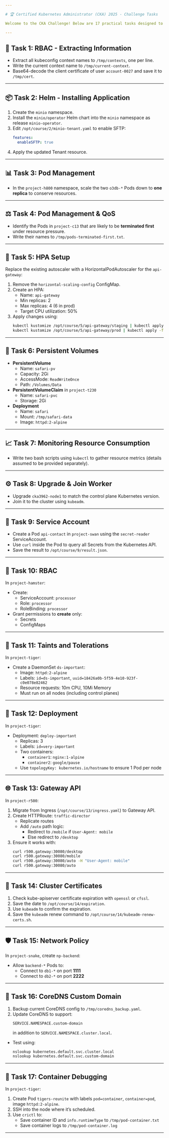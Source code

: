 ```yaml
---

# 🏆 Certified Kubernetes Administrator (CKA) 2025 - Challenge Tasks

Welcome to the CKA Challenge! Below are 17 practical tasks designed to test your skills and readiness for the CKA exam. Each task reflects real-world Kubernetes administration scenarios. Let's dive in!

---
```


## 📘 Task 1: RBAC - Extracting Information

- Extract all kubeconfig context names to `/tmp/contexts`, one per line.
- Write the current context name to `/tmp/current-context`.
- Base64-decode the client certificate of user `account-0027` and save it to `/tmp/cert`.

---

## 📦 Task 2: Helm - Installing Application

1. Create the `minio` namespace.
2. Install the `minio/operator` Helm chart into the `minio` namespace as release `minio-operator`.
3. Edit `/opt/course/2/minio-tenant.yaml` to enable SFTP:
   ```yaml
   features:
     enableSFTP: true
   ```
4. Apply the updated Tenant resource.

---

## 📊 Task 3: Pod Management

- In the `project-h800` namespace, scale the two `o3db-*` Pods down to **one replica** to conserve resources.

---

## ⚖️ Task 4: Pod Management & QoS

- Identify the Pods in `project-c13` that are likely to be **terminated first** under resource pressure.
- Write their names to `/tmp/pods-terminated-first.txt`.

---

## 🔄 Task 5: HPA Setup

Replace the existing autoscaler with a HorizontalPodAutoscaler for the `api-gateway`:

1. Remove the `horizontal-scaling-config` ConfigMap.
2. Create an HPA:
   - Name: `api-gateway`
   - Min replicas: 2
   - Max replicas: 4 (6 in prod)
   - Target CPU utilization: 50%
3. Apply changes using:
   ```bash
   kubectl kustomize /opt/course/5/api-gateway/staging | kubectl apply -f -
   kubectl kustomize /opt/course/5/api-gateway/prod | kubectl apply -f -
   ```

---

## 💾 Task 6: Persistent Volumes

- **PersistentVolume**
  - Name: `safari-pv`
  - Capacity: 2Gi
  - AccessMode: `ReadWriteOnce`
  - Path: `/Volumes/Data`
- **PersistentVolumeClaim** in `project-t230`
  - Name: `safari-pvc`
  - Storage: 2Gi
- **Deployment**
  - Name: `safari`
  - Mount: `/tmp/safari-data`
  - Image: `httpd:2-alpine`

---

## 📈 Task 7: Monitoring Resource Consumption

- Write two bash scripts using `kubectl` to gather resource metrics (details assumed to be provided separately).

---

## ⚙️ Task 8: Upgrade & Join Worker

- Upgrade `cka3962-node1` to match the control plane Kubernetes version.
- Join it to the cluster using `kubeadm`.

---

## 🔐 Task 9: Service Account

- Create a Pod `api-contact` in `project-swan` using the `secret-reader` ServiceAccount.
- Use `curl` inside the Pod to query all Secrets from the Kubernetes API.
- Save the result to `/opt/course/9/result.json`.

---

## 🔑 Task 10: RBAC

In `project-hamster`:

- Create:
  - ServiceAccount: `processor`
  - Role: `processor`
  - RoleBinding: `processor`
- Grant permissions to **create** only:
  - Secrets
  - ConfigMaps

---

## 🚫 Task 11: Taints and Tolerations

In `project-tiger`:

- Create a DaemonSet `ds-important`:
  - Image: `httpd:2-alpine`
  - Labels: `id=ds-important`, `uuid=18426a0b-5f59-4e10-923f-c0e078e82462`
  - Resource requests: 10m CPU, 10Mi Memory
  - Must run on all nodes (including control planes)

---

## 🚀 Task 12: Deployment

In `project-tiger`:

- Deployment: `deploy-important`
  - Replicas: 3
  - Labels: `id=very-important`
  - Two containers:
    - `container1`: `nginx:1-alpine`
    - `container2`: `google/pause`
  - Use `topologyKey: kubernetes.io/hostname` to ensure 1 Pod per node

---

## 🌐 Task 13: Gateway API

In `project-r500`:

1. Migrate from Ingress (`/opt/course/13/ingress.yaml`) to Gateway API.
2. Create HTTPRoute: `traffic-director`
   - Replicate routes
   - Add `/auto` path logic:
     - Redirect to `/mobile` if `User-Agent: mobile`
     - Else redirect to `/desktop`
3. Ensure it works with:
   ```bash
   curl r500.gateway:30080/desktop
   curl r500.gateway:30080/mobile
   curl r500.gateway:30080/auto -H "User-Agent: mobile"
   curl r500.gateway:30080/auto
   ```

---

## 📜 Task 14: Cluster Certificates

1. Check kube-apiserver certificate expiration with `openssl` or `cfssl`.
2. Save the date to `/opt/course/14/expiration`.
3. Use `kubeadm` to confirm the expiration.
4. Save the `kubeadm` renew command to `/opt/course/14/kubeadm-renew-certs.sh`.

---

## 🛡️ Task 15: Network Policy

In `project-snake`, create `np-backend`:

- Allow `backend-*` Pods to:
  - Connect to `db1-*` on port **1111**
  - Connect to `db2-*` on port **2222**

---

## 🧭 Task 16: CoreDNS Custom Domain

1. Backup current CoreDNS config to `/tmp/coredns_backup.yaml`.
2. Update CoreDNS to support:
   ```
   SERVICE.NAMESPACE.custom-domain
   ```
   in addition to `SERVICE.NAMESPACE.cluster.local`.

- Test using:
  ```bash
  nslookup kubernetes.default.svc.cluster.local
  nslookup kubernetes.default.svc.custom-domain
  ```

---

## 🐅 Task 17: Container Debugging

In `project-tiger`:

1. Create Pod `tigers-reunite` with labels `pod=container`, `container=pod`, image `httpd:2-alpine`.
2. SSH into the node where it’s scheduled.
3. Use `crictl` to:
   - Save container ID and `info.runtimeType` to `/tmp/pod-container.txt`
   - Save container logs to `/tmp/pod-container.log`

---


